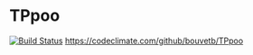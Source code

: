 # TPpoo
[![Build Status](https://travis-ci.com/bouvetb/TPpoo.svg?branch=master)](https://travis-ci.com/bouvetb/TPpoo)
https://codeclimate.com/github/bouvetb/TPpoo
